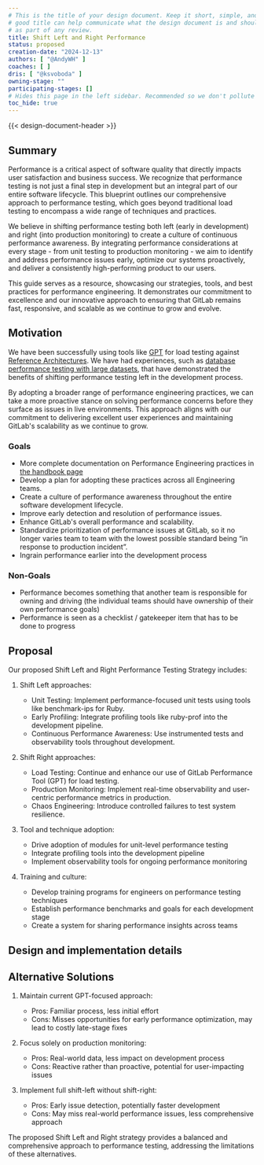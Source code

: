```yaml
---
# This is the title of your design document. Keep it short, simple, and descriptive. A
# good title can help communicate what the design document is and should be considered
# as part of any review.
title: Shift Left and Right Performance
status: proposed
creation-date: "2024-12-13"
authors: [ "@AndyWH" ]
coaches: [ ]
dris: [ "@ksvoboda" ]
owning-stage: ""
participating-stages: []
# Hides this page in the left sidebar. Recommended so we don't pollute it.
toc_hide: true
---
```


<!--
Before you start:

- Copy this file to a sub-directory and call it `_index.md` for it to appear in
  the design documents list.
- Remove comment blocks for sections you've filled in.
  When your document ready for review, all of these comment blocks should be
  removed.

To get started with a document you can use this template to inform you about
what you may want to document in it at the beginning. This content will change
/ evolve as you move forward with the proposal.  You are not constrained by the
content in this template. If you have a good idea about what should be in your
document, you can ignore the template, but if you don't know yet what should
be in it, this template might be handy.

- **Fill out this file as best you can.** At minimum, you should fill in the
  "Summary", and "Motivation" sections.  These can be brief and may be a copy
  of issue or epic descriptions if the initiative is already on Product's
  roadmap.
- **Create a MR for this document.** Assign it to an Architecture Evolution
  Coach (i.e. a Principal+ engineer).
- **Merge early and iterate.** Avoid getting hung up on specific details and
  instead aim to get the goals of the document clarified and merged quickly.
  The best way to do this is to just start with the high-level sections and fill
  out details incrementally in subsequent MRs.

Just because a document is merged does not mean it is complete or approved.
Any document is a working document and subject to change at any time.

When editing documents, aim for tightly-scoped, single-topic MRs to keep
discussions focused. If you disagree with what is already in a document, open a
new MR with suggested changes.

If there are new details that belong in the document, edit the document. Once
a feature has become "implemented", major changes should get new blueprints.

The canonical place for the latest set of instructions (and the likely source
of this file) is
[content/handbook/engineering/architecture/design-documents/_template.md](https://gitlab.com/gitlab-com/content-sites/handbook/-/blob/main/content/handbook/engineering/architecture/design-documents/_template.md).

Document statuses you can use:

- "proposed"
- "accepted"
- "ongoing"
- "implemented"
- "postponed"
- "rejected"

-->

<!-- Design Documents often contain forward-looking statements -->
<!-- vale gitlab.FutureTense = NO -->

<!-- This renders the design document header on the detail page, so don't remove it-->
{{< design-document-header >}}

<!--
Don't add a h1 headline. It'll be added automatically from the title front matter attribute.

For long pages, consider creating a table of contents.
-->

## Summary

Performance is a critical aspect of software quality that directly impacts user satisfaction and business success. We recognize that performance testing is not just a final step in development but an integral part of our entire software lifecycle. This blueprint outlines our comprehensive approach to performance testing, which goes beyond traditional load testing to encompass a wide range of techniques and practices.

We believe in shifting performance testing both left (early in development) and right (into production monitoring) to create a culture of continuous performance awareness. By integrating performance considerations at every stage - from unit testing to production monitoring - we aim to identify and address performance issues early, optimize our systems proactively, and deliver a consistently high-performing product to our users.

This guide serves as a resource, showcasing our strategies, tools, and best practices for performance engineering. It demonstrates our commitment to excellence and our innovative approach to ensuring that GitLab remains fast, responsive, and scalable as we continue to grow and evolve.

## Motivation

We have been successfully using tools like [GPT](https://gitlab.com/gitlab-org/quality/performance) for load testing against [Reference Architectures](https://docs.gitlab.com/ee/administration/reference_architectures/). We have had experiences, such as [database performance testing with large datasets](https://gitlab.com/gitlab-org/gitlab/-/issues/434465), that have demonstrated the benefits of shifting performance testing left in the development process.

By adopting a broader range of performance engineering practices, we can take a more proactive stance on solving performance concerns before they surface as issues in live environments. This approach aligns with our commitment to delivering excellent user experiences and maintaining GitLab's scalability as we continue to grow.

### Goals

* More complete documentation on Performance Engineering practices in [the handbook page](/handbook/engineering/infrastructure-platforms/developer-experience/performance-enablement/performance/)
* Develop a plan for adopting these practices across all Engineering teams.
* Create a culture of performance awareness throughout the entire software development lifecycle.
* Improve early detection and resolution of performance issues.
* Enhance GitLab's overall performance and scalability.
* Standardize prioritization of performance issues at GitLab, so it no longer varies team to team with the lowest possible standard being “in response to production incident”.
* Ingrain performance earlier into the development process

### Non-Goals

* Performance becomes something that another team is responsible for owning and driving (the individual teams should have ownership of their own performance goals)
* Performance is seen as a checklist / gatekeeper item that has to be done to progress

## Proposal

Our proposed Shift Left and Right Performance Testing Strategy includes:

1. Shift Left approaches:
   * Unit Testing: Implement performance-focused unit tests using tools like benchmark-ips for Ruby.
   * Early Profiling: Integrate profiling tools like ruby-prof into the development pipeline.
   * Continuous Performance Awareness: Use instrumented tests and observability tools throughout development.

2. Shift Right approaches:
   * Load Testing: Continue and enhance our use of GitLab Performance Tool (GPT) for load testing.
   * Production Monitoring: Implement real-time observability and user-centric performance metrics in production.
   * Chaos Engineering: Introduce controlled failures to test system resilience.

3. Tool and technique adoption:
   * Drive adoption of modules for unit-level performance testing
   * Integrate profiling tools into the development pipeline
   * Implement observability tools for ongoing performance monitoring

4. Training and culture:
   * Develop training programs for engineers on performance testing techniques
   * Establish performance benchmarks and goals for each development stage
   * Create a system for sharing performance insights across teams

## Design and implementation details

<!--
This section should contain enough information that the specifics of your
change are understandable. This may include API specs (though not always
required) or even code snippets. If there's any ambiguity about HOW your
proposal will be implemented, this is the place to discuss them.

If you are not sure how many implementation details you should include in the
document, the rule of thumb here is to provide enough context for people to
understand the proposal. As you move forward with the implementation, you may
need to add more implementation details to the document, as those may become
valuable context for important technical decisions made along the way. A
document is also a register of such technical decisions. If a technical
decision requires additional context before it can be made, you probably should
document this context in a document. If it is a small technical decision that
can be made in a merge request by an author and a maintainer, you probably do
not need to document it here. The impact a technical decision will have is
another helpful information - if a technical decision is very impactful,
documenting it, along with associated implementation details, is advisable.

If it's helpful to include workflow diagrams or any other related images.
Diagrams authored in GitLab flavored markdown are preferred. In cases where
that is not feasible, images should be placed under `images/` in the same
directory as the `index.md` for the proposal.
-->

## Alternative Solutions

1. Maintain current GPT-focused approach:
   * Pros: Familiar process, less initial effort
   * Cons: Misses opportunities for early performance optimization, may lead to costly late-stage fixes

2. Focus solely on production monitoring:
   * Pros: Real-world data, less impact on development process
   * Cons: Reactive rather than proactive, potential for user-impacting issues

3. Implement full shift-left without shift-right:
   * Pros: Early issue detection, potentially faster development
   * Cons: May miss real-world performance issues, less comprehensive approach

The proposed Shift Left and Right strategy provides a balanced and comprehensive approach to performance testing, addressing the limitations of these alternatives.
